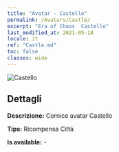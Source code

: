 ```yaml
---
title: "Avatar - Castello"
permalink: /Avatars/Castle/
excerpt: "Era of Chaos  Castello"
last_modified_at: 2021-05-18
locale: it
ref: "Castle.md"
toc: false
classes: wide
---
```

 ![Castello](/images/a/avatarFrame_11.png)

## Dettagli

 **Descrizione:** Cornice avatar Castello 

 **Tips:** Ricompensa Città 

 **Is available:**  - 

